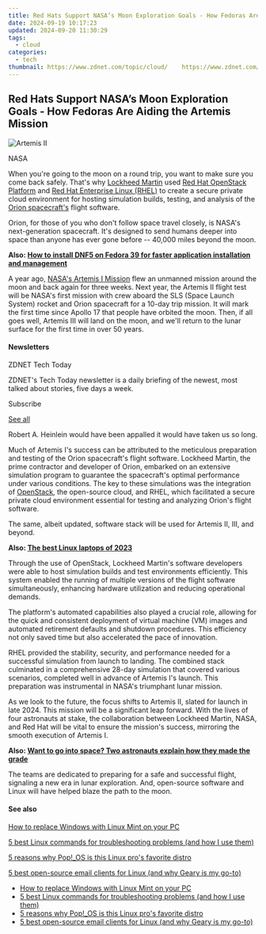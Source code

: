 ```yaml
---
title: Red Hats Support NASA’s Moon Exploration Goals - How Fedoras Are Aiding the Artemis Mission
date: 2024-09-19 10:17:23
updated: 2024-09-20 11:30:29
tags:
  - cloud
categories:
  - tech
thumbnail: https://www.zdnet.com/topic/cloud/    https://www.zdnet.com/a/img/resize/9f9c9077b57aff49884ebc1a0e09e47ae0302b40/2023/11/15/8207d801-1598-46c4-bbe2-5168aa1278ae/aretmis-ii.jpg?width=170&height=96&fit=crop&auto=webp
---
```


## Red Hats Support NASA’s Moon Exploration Goals - How Fedoras Are Aiding the Artemis Mission

![Artemis II](https://www.zdnet.com/a/img/resize/e32dcd8b6b10dedb5e96105a41d19470827d8b42/2023/11/15/8207d801-1598-46c4-bbe2-5168aa1278ae/aretmis-ii.jpg?auto=webp&width=1280)

NASA

When you're going to the moon on a round trip, you want to make sure you come back safely. That's why [Lockheed Martin](https://www.lockheedmartin.com/en-us) used [Red Hat OpenStack Platform](https://www.redhat.com/en/technologies/linux-platforms/openstack-platform) and [Red Hat Enterprise Linux (RHEL)](https://www.redhat.com/en/technologies/linux-platforms/enterprise-linux) to create a secure private cloud environment for hosting simulation builds, testing, and analysis of the [Orion spacecraft's](https://www.nasa.gov/humans-in-space/orion-spacecraft/) flight software.

Orion, for those of you who don't follow space travel closely, is NASA's next-generation spacecraft. It's designed to send humans deeper into space than anyone has ever gone before -- 40,000 miles beyond the moon.

**Also: [How to install DNF5 on Fedora 39 for faster application installation and management](https://www.zdnet.com/article/how-to-install-dnf5-on-fedora-39-for-faster-application-installation-and-management/)**

A year ago, [NASA's Artemis I Mission](https://www.nasa.gov/mission/artemis-i/) flew an unmanned mission around the moon and back again for three weeks. Next year, the Artemis II flight test will be NASA's first mission with crew aboard the SLS (Space Launch System) rocket and Orion spacecraft for a 10-day trip mission. It will mark the first time since Apollo 17 that people have orbited the moon. Then, if all goes well, Artemis III will land on the moon, and we'll return to the lunar surface for the first time in over 50 years. 

#### Newsletters

ZDNET Tech Today

ZDNET's Tech Today newsletter is a daily briefing of the newest, most talked about stories, five days a week.

 Subscribe

[See all](https://www.zdnet.com/newsletters/)

Robert A. Heinlein would have been appalled it would have taken us so long. 

Much of Artemis I's success can be attributed to the meticulous preparation and testing of the Orion spacecraft's flight software. Lockheed Martin, the prime contractor and developer of Orion, embarked on an extensive simulation program to guarantee the spacecraft's optimal performance under various conditions. The key to these simulations was the integration of [OpenStack](https://www.openstack.org/), the open-source cloud, and RHEL, which facilitated a secure private cloud environment essential for testing and analyzing Orion's flight software.

The same, albeit updated, software stack will be used for Artemis II, III, and beyond. 

**Also: [The best Linux laptops of 2023](https://www.zdnet.com/article/best-linux-laptop/)**

Through the use of OpenStack, Lockheed Martin's software developers were able to host simulation builds and test environments efficiently. This system enabled the running of multiple versions of the flight software simultaneously, enhancing hardware utilization and reducing operational demands. 

The platform's automated capabilities also played a crucial role, allowing for the quick and consistent deployment of virtual machine (VM) images and automated retirement defaults and shutdown procedures. This efficiency not only saved time but also accelerated the pace of innovation.

RHEL provided the stability, security, and performance needed for a successful simulation from launch to landing. The combined stack culminated in a comprehensive 28-day simulation that covered various scenarios, completed well in advance of Artemis I's launch. This preparation was instrumental in NASA's triumphant lunar mission.

As we look to the future, the focus shifts to Artemis II, slated for launch in late 2024\. This mission will be a significant leap forward. With the lives of four astronauts at stake, the collaboration between Lockheed Martin, NASA, and Red Hat will be vital to ensure the mission's success, mirroring the smooth execution of Artemis I. 

**Also: [Want to go into space? Two astronauts explain how they made the grade](https://www.zdnet.com/article/want-to-go-into-space-two-astronauts-explain-how-they-made-the-grade/)**

The teams are dedicated to preparing for a safe and successful flight, signaling a new era in lunar exploration. And, open-source software and Linux will have helped blaze the path to the moon. 

#### See also

[How to replace Windows with Linux Mint on your PC](https://www.zdnet.com/article/how-to-replace-windows-with-linux-mint-on-your-pc/ "How to replace Windows with Linux Mint on your PC")

[5 best Linux commands for troubleshooting problems (and how I use them)](https://www.zdnet.com/article/5-best-linux-commands-for-troubleshooting-problems-and-how-i-use-them/ "5 best Linux commands for troubleshooting problems (and how I use them)")

[5 reasons why Pop!\_OS is this Linux pro's favorite distro](https://www.zdnet.com/article/5-reasons-why-pop-os-is-this-linux-pros-favorite-distro/ "5 reasons why Pop!_OS is this Linux pro's favorite distro")

[5 best open-source email clients for Linux (and why Geary is my go-to)](https://www.zdnet.com/article/5-best-open-source-email-clients-for-linux-and-why-geary-is-my-go-to/ "5 best open-source email clients for Linux (and why Geary is my go-to)")

* [How to replace Windows with Linux Mint on your PC](https://www.zdnet.com/article/how-to-replace-windows-with-linux-mint-on-your-pc/ "How to replace Windows with Linux Mint on your PC")
* [5 best Linux commands for troubleshooting problems (and how I use them)](https://www.zdnet.com/article/5-best-linux-commands-for-troubleshooting-problems-and-how-i-use-them/ "5 best Linux commands for troubleshooting problems (and how I use them)")
* [5 reasons why Pop!\_OS is this Linux pro's favorite distro](https://www.zdnet.com/article/5-reasons-why-pop-os-is-this-linux-pros-favorite-distro/ "5 reasons why Pop!_OS is this Linux pro's favorite distro")
* [5 best open-source email clients for Linux (and why Geary is my go-to)](https://www.zdnet.com/article/5-best-open-source-email-clients-for-linux-and-why-geary-is-my-go-to/ "5 best open-source email clients for Linux (and why Geary is my go-to)")

<ins class="adsbygoogle"
     style="display:block"
     data-ad-format="autorelaxed"
     data-ad-client="ca-pub-7571918770474297"
     data-ad-slot="1223367746"></ins>



<ins class="adsbygoogle"
     style="display:block"
     data-ad-client="ca-pub-7571918770474297"
     data-ad-slot="8358498916"
     data-ad-format="auto"
     data-full-width-responsive="true"></ins>
